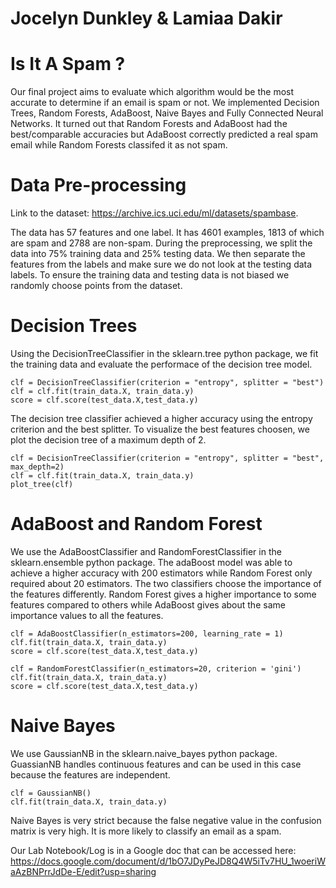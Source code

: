 # Jocelyn Dunkley & Lamiaa Dakir

# Is It A Spam ?
Our final project aims to evaluate which algorithm would be the most accurate to determine if an email is spam or not. We implemented Decision Trees, Random Forests, AdaBoost, Naive Bayes and Fully Connected Neural Networks. It turned out that Random Forests and AdaBoost had the best/comparable accuracies but AdaBoost correctly predicted a real spam email while Random Forests classifed it as not spam. 

# Data Pre-processing

Link to the dataset: https://archive.ics.uci.edu/ml/datasets/spambase.

The data has 57 features and one label. It has 4601 examples, 1813 of which are spam and 2788 are non-spam. During the preprocessing, we split the data into 75% training data and 25% testing data. We then separate the features from the labels and make sure we do not look at the testing data labels. To ensure the training data and testing data is not biased we randomly choose points from the dataset.

# Decision Trees
Using the DecisionTreeClassifier in the sklearn.tree python package, we fit the training data and evaluate the performace of the decision tree model.
    
    clf = DecisionTreeClassifier(criterion = "entropy", splitter = "best")
    clf = clf.fit(train_data.X, train_data.y)
    score = clf.score(test_data.X,test_data.y)
    
The decision tree classifier achieved a higher accuracy using the entropy criterion and the best splitter. To visualize the best features choosen, we plot the decision tree of a maximum depth of 2.

    clf = DecisionTreeClassifier(criterion = "entropy", splitter = "best", max_depth=2)
    clf = clf.fit(train_data.X, train_data.y)
    plot_tree(clf)
    
# AdaBoost and Random Forest
We use the AdaBoostClassifier and RandomForestClassifier in the sklearn.ensemble python package. The adaBoost model was able to achieve a higher accuracy with 200 estimators while Random Forest only required about 20 estimators. The two classifiers choose the importance of the features differently. Random Forest gives a higher importance to some features compared to others while AdaBoost gives about the same importance values to all the features.

    clf = AdaBoostClassifier(n_estimators=200, learning_rate = 1)
    clf.fit(train_data.X, train_data.y)
    score = clf.score(test_data.X,test_data.y)

    clf = RandomForestClassifier(n_estimators=20, criterion = 'gini')
    clf.fit(train_data.X, train_data.y)
    score = clf.score(test_data.X,test_data.y)
    
# Naive Bayes
We use GaussianNB in the sklearn.naive_bayes python package. GuassianNB handles continuous features and can be used in this case because the features are independent.

    clf = GaussianNB()
    clf.fit(train_data.X, train_data.y)
    
Naive Bayes is very strict because the false negative value in the confusion matrix is very high. It is more likely to classify an email as a spam.

  
   
    


Our Lab Notebook/Log is in a Google doc that can be accessed here: https://docs.google.com/document/d/1bO7JDyPeJD8Q4W5iTv7HU_1woeriWaAzBNPrrJdDe-E/edit?usp=sharing
